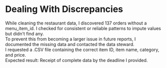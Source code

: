 # Dealing With Discrepancies

While cleaning the restaurant data, I discovered 137 orders without a menu_item_id. I checked for consistent or reliable patterns to impute values but didn't find any. <br>
To prevent this from becoming a larger issue in future reports, I documented the missing data and contacted the data steward. <br>
I requested a .CSV file containing the correct item ID, item name, category, and price. <br>
Expected result: Receipt of complete data by the deadline I provided.
